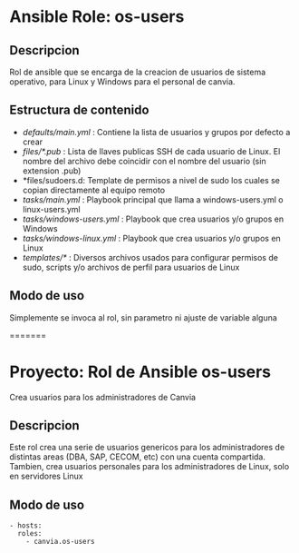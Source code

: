 # Ansible Role: os-users

## Descripcion
Rol de ansible que se encarga de la creacion de usuarios de sistema operativo, para Linux y Windows para el personal de canvia.

## Estructura de contenido
- *defaults/main.yml* : Contiene la lista de usuarios y grupos por defecto a crear
- *files/\*.pub* : Lista de llaves publicas SSH de cada usuario de Linux. El nombre del archivo debe coincidir con el nombre del usuario (sin extension .pub)
- *files/sudoers.d: Template de permisos a nivel de sudo los cuales se copian directamente al equipo remoto
- *tasks/main.yml* : Playbook principal que llama a windows-users.yml o linux-users.yml
- *tasks/windows-users.yml* : Playbook que crea usuarios y/o grupos en Windows
- *tasks/windows-linux.yml* : Playbook que crea usuarios y/o grupos en Linux
- *templates/\** : Diversos archivos usados para configurar permisos de sudo, scripts y/o archivos de perfil para usuarios de Linux

## Modo de uso
Simplemente se invoca al rol, sin parametro ni ajuste de variable alguna

=======
# Proyecto: Rol de Ansible os-users
Crea usuarios para los administradores de Canvia

## Descripcion
Este rol crea una serie de usuarios genericos para los administradores de distintas areas (DBA, SAP, CECOM, etc) con una cuenta compartida. Tambien, crea usuarios personales para los administradores de Linux, solo en servidores Linux

## Modo de uso
    - hosts:
      roles:
        - canvia.os-users

